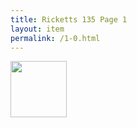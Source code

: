```yaml
---
title: Ricketts 135 Page 1
layout: item
permalink: /1-0.html
---
```

<img src="/objects/1-0.jpg" width=90 height=90>
